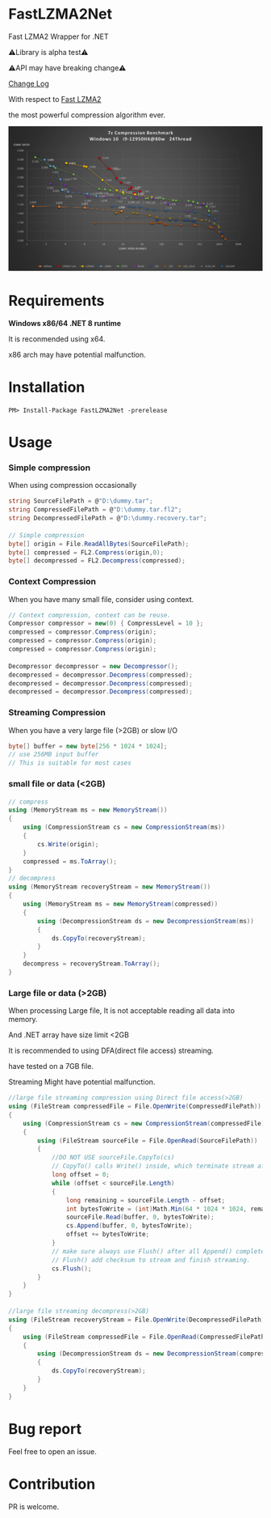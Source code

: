 # FastLZMA2Net

Fast LZMA2 Wrapper for .NET

⚠️Library is alpha test⚠️

⚠️API may have breaking change⚠️

[Change Log](ChangeLog.md)

With respect to [Fast LZMA2](https://github.com/conor42/fast-lzma2)

the most powerful compression algorithm ever.

![](./readme/benchmark.png)

# Requirements

**Windows x86/64 .NET 8 runtime**

It is reconmended using x64. 

x86 arch may have potential malfunction.

# Installation

`PM> Install-Package FastLZMA2Net -prerelease`

# Usage

### Simple compression

When using compression occasionally

``` c#
string SourceFilePath = @"D:\dummy.tar";
string CompressedFilePath = @"D:\dummy.tar.fl2";
string DecompressedFilePath = @"D:\dummy.recovery.tar";

// Simple compression
byte[] origin = File.ReadAllBytes(SourceFilePath);
byte[] compressed = FL2.Compress(origin,0);
byte[] decompressed = FL2.Decompress(compressed);
```

### Context Compression

When you have many small file, consider using context.

```c#
// Context compression, context can be reuse.
Compressor compressor = new(0) { CompressLevel = 10 };
compressed = compressor.Compress(origin);
compressed = compressor.Compress(origin);
compressed = compressor.Compress(origin);

Decompressor decompressor = new Decompressor();
decompressed = decompressor.Decompress(compressed);
decompressed = decompressor.Decompress(compressed);
decompressed = decompressor.Decompress(compressed);
```


### Streaming Compression 

When you have a very large file (>2GB) or slow I/O

``` c# 
byte[] buffer = new byte[256 * 1024 * 1024]; 
// use 256MB input buffer 
// This is suitable for most cases
``` 
### small file or data (<2GB)
``` c# 
// compress
using (MemoryStream ms = new MemoryStream())
{
    using (CompressionStream cs = new CompressionStream(ms))
    {
        cs.Write(origin);
    }
    compressed = ms.ToArray();
}
// decompress
using (MemoryStream recoveryStream = new MemoryStream())
{
    using (MemoryStream ms = new MemoryStream(compressed))
    {
        using (DecompressionStream ds = new DecompressionStream(ms))
        {
            ds.CopyTo(recoveryStream);
        }
    }
    decompress = recoveryStream.ToArray();
}
```

### Large file or data (>2GB)

When processing Large file, It is not acceptable reading all data into memory.

And .NET array have size limit <2GB 

It is recommended to using DFA(direct file access) streaming.

have tested on a 7GB file. 

Streaming Might have potential malfunction.
```c#
//large file streaming compression using Direct file access(>2GB)
using (FileStream compressedFile = File.OpenWrite(CompressedFilePath))
{
    using (CompressionStream cs = new CompressionStream(compressedFile))
    {
        using (FileStream sourceFile = File.OpenRead(SourceFilePath))
        {
            //DO NOT USE sourceFile.CopyTo(cs)
            // CopyTo() calls Write() inside, which terminate stream after 1 cycle.
            long offset = 0;
            while (offset < sourceFile.Length)
            {
                long remaining = sourceFile.Length - offset;
                int bytesToWrite = (int)Math.Min(64 * 1024 * 1024, remaining);
                sourceFile.Read(buffer, 0, bytesToWrite);
                cs.Append(buffer, 0, bytesToWrite);
                offset += bytesToWrite;
            }
            // make sure always use Flush() after all Append() complete
            // Flush() add checksum to stream and finish streaming.
            cs.Flush();
        }
    }
}

//large file streaming decompress(>2GB)
using (FileStream recoveryStream = File.OpenWrite(DecompressedFilePath))
{
    using (FileStream compressedFile = File.OpenRead(CompressedFilePath))
    {
        using (DecompressionStream ds = new DecompressionStream(compressedFile))
        {
            ds.CopyTo(recoveryStream);
        }
    }
}
```

# Bug report 

Feel free to open an issue.

# Contribution

PR is welcome.

